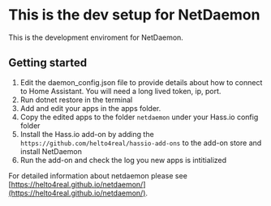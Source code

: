 # This is the dev setup for NetDaemon

This is the development enviroment for NetDaemon.

## Getting started

1. Edit the daemon_config.json file to provide details about how to connect to Home Assistant. You will need a long lived token, ip, port.
2. Run dotnet restore in the terminal
3. Add and edit your apps in the apps folder.
4. Copy the edited apps to the folder `netdaemon` under your Hass.io config folder
5. Install the Hass.io add-on by adding the `https://github.com/helto4real/hassio-add-ons` to the add-on store and install NetDaemon
6. Run the add-on and check the log you new apps is intitialized


For detailed information about netdaemon please see [https://helto4real.github.io/netdaemon/](https://helto4real.github.io/netdaemon/).